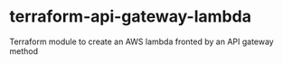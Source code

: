 # terraform-api-gateway-lambda
Terraform module to create an AWS lambda fronted by an API gateway method
